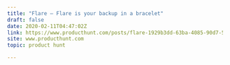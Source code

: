 ```yaml
---
title: "Flare — Flare is your backup in a bracelet"
draft: false
date: 2020-02-11T04:47:02Z
link: https://www.producthunt.com/posts/flare-1929b3dd-63ba-4085-90d7-52aeb90996b5?utm_medium=RSS&utm_source=hune
site: www.producthunt.com
topic: product hunt  

---
```

